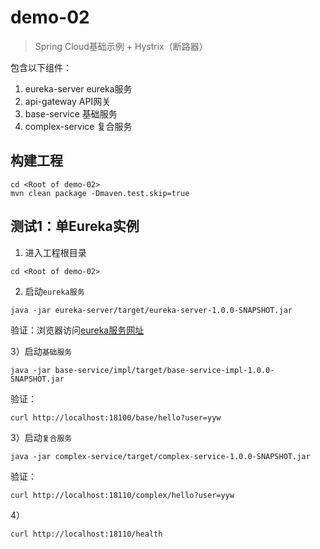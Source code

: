 demo-02
=======

> Spring Cloud基础示例 + Hystrix（断路器）

包含以下组件：

1. eureka-server eureka服务
2. api-gateway API网关
3. base-service 基础服务
4. complex-service 复合服务

## 构建工程

```
cd <Root of demo-02>
mvn clean package -Dmaven.test.skip=true
```

## 测试1：单Eureka实例

1) 进入工程根目录

```
cd <Root of demo-02>
```

2) 启动`eureka服务`
```
java -jar eureka-server/target/eureka-server-1.0.0-SNAPSHOT.jar
```

验证：浏览器访问[eureka服务网址](http://localhost:18000/)

3）启动`基础服务`

```
java -jar base-service/impl/target/base-service-impl-1.0.0-SNAPSHOT.jar
```

验证：

```
curl http://localhost:18100/base/hello?user=yyw
```


3）启动`复合服务`

```
java -jar complex-service/target/complex-service-1.0.0-SNAPSHOT.jar
```

验证：

```
curl http://localhost:18110/complex/hello?user=yyw
```

4）

```
curl http://localhost:18110/health
```